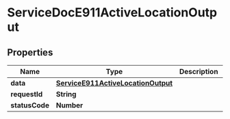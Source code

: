 

# ServiceDocE911ActiveLocationOutput


## Properties

| Name | Type | Description | Notes |
|------------ | ------------- | ------------- | -------------|
|**data** | [**ServiceE911ActiveLocationOutput**](ServiceE911ActiveLocationOutput.md) |  |  [optional] |
|**requestId** | **String** |  |  [optional] |
|**statusCode** | **Number** |  |  [optional] |



